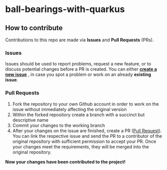 # ball-bearings-with-quarkus

## How to contribute
Contributions to this repo are made via **Issues** and **Pull Requests** (PRs).

### Issues

Issues should be used to report problems, request a new feature, or to discuss potential changes before a PR is created. You can either [**create a new issue**](https://docs.github.com/en/issues/tracking-your-work-with-issues/creating-an-issue) , in case you spot a problem or work on an already **existing issue**.


### Pull Requests

1. Fork the repository to your own Github account in order to work on the issue without immediately affecting the original version
2. Within the forked repository create a branch with a succinct but descriptive name
3. Commit your changes to the working branch
4. After your changes on the issue are finished, create a PR ([Pull Request](https://docs.github.com/en/pull-requests/collaborating-with-pull-requests/proposing-changes-to-your-work-with-pull-requests/creating-a-pull-request)). You can link the respective issue and send the PR to a contributor of the original repository with sufficient permission to accept your PR.
Once your changes meet the requirements, they will be merged into the original repository.

**Now your changes have been contributed to the project!**
